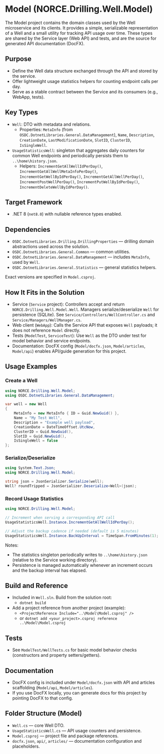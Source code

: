 # Model (NORCE.Drilling.Well.Model)

The Model project contains the domain classes used by the Well microservice and its clients. It provides a simple, serializable representation of a Well and a small utility for tracking API usage over time. These types are shared by the Service layer (Web API) and tests, and are the source for generated API documentation (DocFX).

## Purpose
- Define the Well data structure exchanged through the API and stored by the service.
- Offer lightweight usage statistics helpers for counting endpoint calls per day.
- Serve as a stable contract between the Service and its consumers (e.g., WebApp, tests).

## Key Types
- `Well`: DTO with metadata and relations.
  - Properties: `MetaInfo` (from `OSDC.DotnetLibraries.General.DataManagement`), `Name`, `Description`, `CreationDate`, `LastModificationDate`, `SlotID`, `ClusterID`, `IsSingleWell`.
- `UsageStatisticsWell`: singleton that aggregates daily counters for common Well endpoints and periodically persists them to `..\home\history.json`.
  - Helpers: `IncrementGetAllWellIdPerDay()`, `IncrementGetAllWellMetaInfoPerDay()`, `IncrementGetWellByIdPerDay()`, `IncrementGetAllWellPerDay()`, `IncrementPostWellPerDay()`, `IncrementPutWellByIdPerDay()`, `IncrementDeleteWellByIdPerDay()`.

## Target Framework
- .NET 8 (`net8.0`) with nullable reference types enabled.

## Dependencies
- `OSDC.DotnetLibraries.Drilling.DrillingProperties` — drilling domain abstractions used across the solution.
- `OSDC.DotnetLibraries.General.Common` — common utilities.
- `OSDC.DotnetLibraries.General.DataManagement` — includes `MetaInfo`, used by `Well`.
- `OSDC.DotnetLibraries.General.Statistics` — general statistics helpers.

Exact versions are specified in `Model.csproj`.

## How It Fits in the Solution
- Service (`Service` project): Controllers accept and return `NORCE.Drilling.Well.Model.Well`. Managers serialize/deserialize `Well` for persistence (SQLite). See `Service/Controllers/WellController.cs` and `Service/Managers/WellManager.cs`.
- Web client (`WebApp`): Calls the Service API that exposes `Well` payloads; it does not reference `Model` directly.
- Tests (`ModelTest`, `ServiceTest`): Use `Well` as the DTO under test for model behavior and service endpoints.
- Documentation: DocFX config (`Model/docfx.json`, `Model/articles`, `Model/api`) enables API/guide generation for this project.

## Usage Examples

### Create a Well
```csharp
using NORCE.Drilling.Well.Model;
using OSDC.DotnetLibraries.General.DataManagement;

var well = new Well
{
    MetaInfo = new MetaInfo { ID = Guid.NewGuid() },
    Name = "My Test Well",
    Description = "Example well payload",
    CreationDate = DateTimeOffset.UtcNow,
    ClusterID = Guid.NewGuid(),
    SlotID = Guid.NewGuid(),
    IsSingleWell = false
};
```

### Serialize/Deserialize
```csharp
using System.Text.Json;
using NORCE.Drilling.Well.Model;

string json = JsonSerializer.Serialize(well);
Well? roundTripped = JsonSerializer.Deserialize<Well>(json);
```

### Record Usage Statistics
```csharp
using NORCE.Drilling.Well.Model;

// Increment when serving a corresponding API call
UsageStatisticsWell.Instance.IncrementGetAllWellIdPerDay();

// Adjust the backup cadence if needed (default is 5 minutes)
UsageStatisticsWell.Instance.BackUpInterval = TimeSpan.FromMinutes(1);
```
Notes:
- The statistics singleton periodically writes to `..\home\history.json` (relative to the Service working directory).
- Persistence is managed automatically whenever an increment occurs and the backup interval has elapsed.

## Build and Reference
- Included in `Well.sln`. Build from the solution root:
  - `dotnet build`
- Add a project reference from another project (example):
  - `<ProjectReference Include="..\Model\Model.csproj" />`
  - or `dotnet add <your_project>.csproj reference ..\Model\Model.csproj`

## Tests
- See `ModelTest/WellTests.cs` for basic model behavior checks (constructors and property setters/getters).

## Documentation
- DocFX config is included under `Model/docfx.json` with API and articles scaffolding (`Model/api`, `Model/articles`).
- If you use DocFX locally, you can generate docs for this project by pointing DocFX to that config.

## Folder Structure (Model)
- `Well.cs` — core Well DTO.
- `UsageStatisticsWell.cs` — API usage counters and persistence.
- `Model.csproj` — project file and package references.
- `docfx.json`, `api/`, `articles/` — documentation configuration and placeholders.
